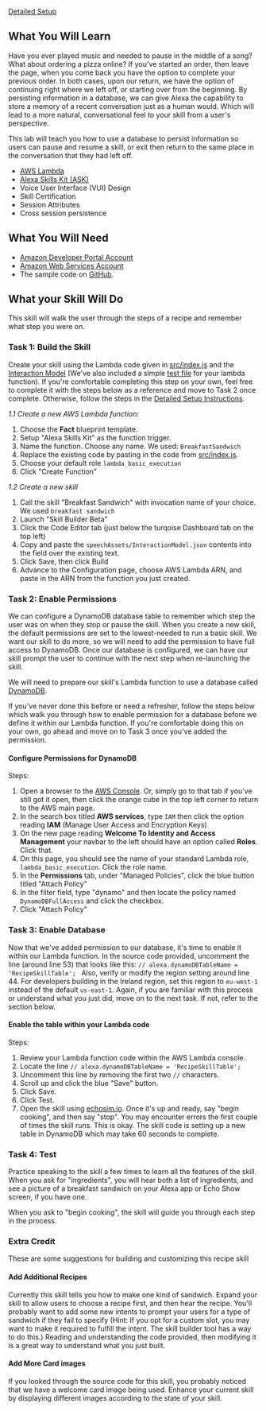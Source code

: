 [Detailed Setup](Detailed-Setup-Instructions/voice-user-interface)
## What You Will Learn
Have you ever played music and needed to pause in the middle of a song? What about ordering a pizza online? If you've started an order, then leave the page, when you come back you have the option to complete your previous order. In both cases, upon our return, we have the option of continuing right where we left off, or starting over from the beginning. By persisting information in a database, we can give Alexa the capability to store a memory of a recent conversation just as a human would. Which will lead to a more natural, conversational feel to your skill from a user's perspective.

This lab will teach you how to use a database to persist information so users can pause and resume a skill, or exit then return to the same place in the conversation that they had left off.

*  [AWS Lambda](http://aws.amazon.com/lambda)
*  [Alexa Skills Kit (ASK)](https://developer.amazon.com/alexa-skills-kit)
*  Voice User Interface (VUI) Design
*  Skill Certification
*  Session Attributes
*  Cross session persistence

## What You Will Need
*  [Amazon Developer Portal Account](http://developer.amazon.com)
*  [Amazon Web Services Account](http://aws.amazon.com/)
*  The sample code on [GitHub](#).

## What your Skill Will Do <a id="intro"></a>
This skill will walk the user through the steps of a recipe and remember what step you were on.

### Task 1: Build the Skill
Create your skill using the Lambda code given in [src/index.js](src/index.js) and the [Interaction Model](speechAssets/InteractionModel.json) (We've also included a simple [test file](test.json) for your lambda function). If you're comfortable completing this step on your own, feel free to complete it with the steps below as a reference and move to Task 2 once complete. Otherwise, follow the steps in the [Detailed Setup Instructions](Detailed-Setup-Instructions/voice-user-interface).

*1.1 Create a new AWS Lambda function:*
  1. Choose the **Fact** blueprint template.
  1. Setup "Alexa Skills Kit" as the function trigger.
  1. Name the function. Choose any name. We used: ```BreakfastSandwich```
  1. Replace the existing code by pasting in the code from [src/index.js](src/index.js).
  1. Choose your default role ```lambda_basic_execution```
  1. Click "Create Function"

*1.2 Create a new skill*
  1. Call the skill "Breakfast Sandwich" with invocation name of your choice. We used ```breakfast sandwich```
  1. Launch "Skill Builder Beta"
  1. Click the Code Editor tab (just below the turqoise Dashboard tab on the top left)
  1. Copy and paste the ```speechAssets/InteractionModel.json``` contents into the field over the existing text.
  1. Click Save, then click Build
  1. Advance to the Configuration page, choose AWS Lambda ARN, and paste in the ARN from the function you just created.

### Task 2: Enable Permissions
We can configure a DynamoDB database table to remember which step the user was on when they stop or pause the skill.
When you create a new skill, the default permissions are set to the lowest-needed to run a basic skill. We want our skill to do more, so we will need to add the permission to have full access to DynamoDB.
Once our database is configured, we can have our skill prompt the user to continue with the next step when re-launching the skill.

We will need to prepare our skill's Lambda function to use a database called [DynamoDB](https://aws.amazon.com/dynamodb/).

If you've never done this before or need a refresher, follow the steps below which walk you through how to enable permission for a database before we define it within our Lambda function. If you're comfortable doing this on your own, go ahead and move on to Task 3 once you've added the permission.

#### Configure Permissions for DynamoDB
Steps:
1. Open a browser to the [AWS Console](https://aws.amazon.com/console). Or, simply go to that tab if you've still got it open, then click the orange cube in the top left corner to return to the AWS main page.
1. In the search box titled **AWS services**, type ```IAM``` then click the option reading **IAM** (Manage User Access and Encryption Keys)
1. On the new page reading **Welcome To Identity and Access Management** your navbar to the left should have an option called **Roles**. Click that.
1. On this page, you should see the name of your standard Lambda role, ```lambda_basic_execution```. Click the role name.
1. In the **Permissions** tab, under "Managed Policies", click the blue button titled "Attach Policy"
1. In the filter field, type "dynamo" and then locate the policy named ```DynamoDBFullAccess``` and click the checkbox.
1. Click "Attach Policy"

### Task 3: Enable Database
Now that we've added permission to our database, it's time to enable it within our Lambda function. In the source code provided, uncomment the line (around line 53) that looks like this: ```// alexa.dynamoDBTableName = 'RecipeSkillTable'; ``` 
Also, verify or modify the region setting around line 44.  For developers building in the Ireland region, set this region to ```eu-west-1``` instead of the default ```us-east-1```.
Again, if you are familiar with this process or understand what you just did, move on to the next task. If not, refer to the section below.

#### Enable the table within your Lambda code
Steps:
1. Review your Lambda function code within the AWS Lambda console.
1. Locate the line ```// alexa.dynamoDBTableName = 'RecipeSkillTable'; ```
1. Uncomment this line by removing the first two ```//``` characters.
1. Scroll up and click the blue "Save" button.
1. Click Save.
1. Click Test.  
1. Open the skill using [echosim.io](https://echosim.io). Once it's up and ready, say "begin cooking", and then say "stop".  You may encounter errors the first couple of times the skill runs.  This is okay.  The skill code is setting up a new table in DynamoDB which may take 60 seconds to complete.

### Task 4: Test

Practice speaking to the skill a few times to learn all the features of the skill.
When you ask for "ingredients", you will hear both a list of ingredients, and see a picture of a breakfast sandwich on your Alexa app or Echo Show screen, if you have one.

When you ask to "begin cooking", the skill will guide you through each step in the process.

### Extra Credit
These are some suggestions for building and customizing this recipe skill

#### Add Additional Recipes

Currently this skill tells you how to make one kind of sandwich. Expand your skill to allow users to choose a recipe first, and then hear the recipe. You'll probably want to add some new intents to prompt your users for a type of sandwich if they fail to specify (Hint: If you opt for a custom slot, you may want to make it required to fulfill the intent. The skill builder tool has a way to do this.) Reading and understanding the code provided, then modifying it is a great way to understand what you just built.

#### Add More Card images

If you looked through the source code for this skill, you probably noticed that we have a welcome card image being used. Enhance your current skill by displaying different images according to the state of your skill.
